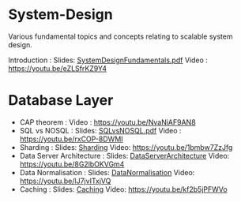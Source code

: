 # System-Design
Various fundamental topics and concepts relating to scalable system design.

Introduction : Slides: [SystemDesignFundamentals.pdf](https://github.com/ArjunKrishnak/System-Design/blob/master/SystemDesignFundamentals.pdf)  Video : https://youtu.be/eZLSfrKZ9Y4

# Database Layer
- CAP theorem : Video : https://youtu.be/NvaNiAF9AN8
- SQL vs NOSQL : Slides: [SQLvsNOSQL.pdf](https://github.com/ArjunKrishnak/System-Design/blob/master/SQLvsNOSQL.pdfhttps://github.com/ArjunKrishnak/System-Design/blob/master/SQLvsNOSQL.pdf) Video : https://youtu.be/rxCOP-8DWMI
- Sharding : Slides: [Sharding](https://github.com/ArjunKrishnak/System-Design/blob/master/Sharding.pdf) Video: https://youtu.be/1bmbw7ZzJfg
- Data Server Architecture : Slides: [DataServerArchitecture](https://github.com/ArjunKrishnak/System-Design/blob/master/DataServerArchitecture.pdf) Video: https://youtu.be/8G2lbOKVGm4
- Data Normalisation : Slides:  [DataNormalisation](https://github.com/ArjunKrishnak/System-Design/blob/master/DataNormalization.pdf) Video:  https://youtu.be/lJ7jvITxjVQ
- Caching : Slides:  [Caching](https://github.com/ArjunKrishnak/System-Design/blob/master/Caching.pdf) Video:  https://youtu.be/kf2b5jPFWVo
